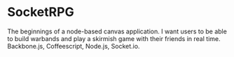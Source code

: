SocketRPG
=========

The beginnings of a node-based canvas application. I want users to be able to build warbands and play a skirmish game with their friends in real time. Backbone.js, Coffeescript, Node.js, Socket.io.
